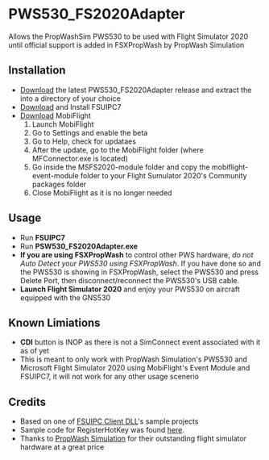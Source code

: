 # PWS530_FS2020Adapter
Allows the PropWashSim PWS530 to be used with Flight Simulator 2020 until official support is added in FSXPropWash by PropWash Simulation

## Installation
- [Download](https://github.com/thtanner/PWS530_FS2020Adapter/releases/) the latest PWS530_FS2020Adapter release and extract the into a directory of your choice
- [Download](http://fsuipc.simflight.com/beta/Install_FSUIPC7.zip) and Install FSUIPC7
- [Download](https://www.mobiflight.com/en/download.html) MobiFlight
  1. Launch MobiFlight
  2. Go to Settings and enable the beta
  3. Go to Help, check for updataes
  4. After the update, go to the MobiFlight folder (where MFConnector.exe is located)
  5. Go inside the MSFS2020-module folder and copy the mobiflight-event-module folder to your Flight Sumulator 2020's Community packages folder
  6. Close MobiFlight as it is no longer needed

## Usage
- Run **FSUIPC7**
- Run **PSW530_FS2020Adapter.exe**
- **If you are using FSXPropWash** to control other PWS hardware, *do not Auto Detect your PWS530 using FSXPropWash*. If you have done so and the PWS530 is showing in FSXPropWash, select the PWS530 and press Delete Port, then disconnect/reconnect the PWS530's USB cable.
- **Launch Flight Simulator 2020** and enjoy your PWS530 on aircraft equipped with the GNS530


## Known Limiations
- **CDI** button is INOP as there is not a SimConnect event associated with it as of yet
- This is meant to only work with PropWash Simulation's PWS530 and Microsoft Flight Simulator 2020 using MobiFlight's Event Module and FSUIPC7, it will not work for any other usage scenerio

## Credits
- Based on one of [FSUIPC Client DLL](http://fsuipc.paulhenty.com/)'s sample projects
- Sample code for RegisterHotKey was found [here](https://social.msdn.microsoft.com/Forums/vstudio/en-US/c1a24688-d844-4adc-9d85-416a7158c6ba/faq-how-do-i-register-a-hotkey-in-vbnet?forum=vbgeneral).
- Thanks to [PropWash Simulation](https://www.propwashsim.com/) for their outstanding flight simulator hardware at a great price
